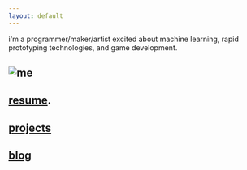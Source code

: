 ```yaml
---
layout: default
---
```


i'm a programmer/maker/artist excited about machine learning, rapid prototyping technologies, and game development.

## ![me](../assets/me.jpg)


## [resume](../assets/resume).
## [projects](./projects)
## [blog](./blog)


